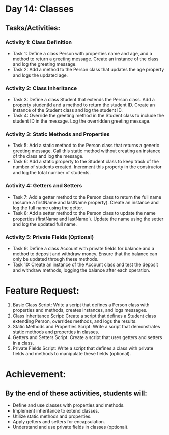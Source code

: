 # Day 14: Classes

## Tasks/Activities:

### Activity 1: Class Definition

- Task 1: Define a class Person with properties name and age, and a method to return a greeting message. Create an instance of the class and log the
  greeting message.
- Task 2: Add a method to the Person class that updates the age property and logs the updated age.

### Activity 2: Class Inheritance

- Task 3: Define a class Student that extends the Person class. Add a property studentId and a method to return the student ID. Create an instance of
  the Student class and log the student ID.
- Task 4: Override the greeting method in the Student class to include the student ID in the message. Log the overridden greeting message.

### Activity 3: Static Methods and Properties

- Task 5: Add a static method to the Person class that returns a generic greeting message. Call this static method without creating an instance of the
  class and log the message.
- Task 6: Add a static property to the Student class to keep track of the number of students created. Increment this property in the constructor and log
  the total number of students.

### Activity 4: Getters and Setters

- Task 7: Add a getter method to the Person class to return the full name (assume a firstName and lastName property). Create an instance and log the
  full name using the getter.
- Task 8: Add a setter method to the Person class to update the name properties (firstName and lastName ). Update the name using the setter and log
  the updated full name.

### Activity 5: Private Fields (Optional)

- Task 9: Define a class Account with private fields for balance and a method to deposit and withdraw money. Ensure that the balance can only be
  updated through these methods.
- Task 10: Create an instance of the Account class and test the deposit and withdraw methods, logging the balance after each operation.

# Feature Request:

1. Basic Class Script: Write a script that defines a Person class with properties and methods, creates instances, and logs messages.
2. Class Inheritance Script: Create a script that defines a Student class extending Person, overrides methods, and logs the results.
3. Static Methods and Properties Script: Write a script that demonstrates static methods and properties in classes.
4. Getters and Setters Script: Create a script that uses getters and setters in a class.
5. Private Fields Script: Write a script that defines a class with private fields and methods to manipulate these fields (optional).

# Achievement:

## By the end of these activities, students will:

- Define and use classes with properties and methods.
- Implement inheritance to extend classes.
- Utilize static methods and properties.
- Apply getters and setters for encapsulation.
- Understand and use private fields in classes (optional).
